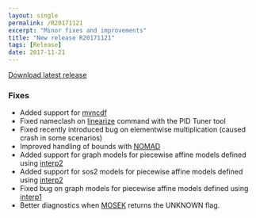```yaml
---
layout: single
permalink: /R20171121
excerpt: "Minor fixes and improvements"
title: "New release R20171121"
tags: [Release]
date: 2017-11-21
---
```


[Download latest release](/download)

### Fixes


* Added support for [mvncdf](/command/mvncdf)
* Fixed nameclash on [linearize](/command/linearize) command with the PID Tuner tool
* Fixed recently introduced bug on elementwise multiplication (caused crash in some scenarios)
* Improved handling of bounds with [NOMAD](/solver/nomad)
* Added support for graph models for piecewise affine models defined using [interp2](/command/interp2)
* Added support for sos2 models for piecewise affine models defined using [interp2](/command/interp2)
* Fixed bug on graph models for piecewise affine models defined using [interp1](/command/interp1)
* Better diagnostics when [MOSEK](/solver/mosek) returns the UNKNOWN flag.










